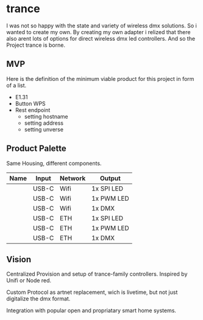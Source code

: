 # trance

I was not so happy with the state and variety of wireless dmx solutions. So i wanted to create my own. By creating my own adapter i relized that there also arent lots of options for direct wireless dmx led controllers. And so the Project trance is borne.

## MVP

Here is the definition of the minimum viable product for this project in form of a list.

- E1.31
- Button WPS
- Rest endpoint
  - setting hostname
  - setting address
  - setting unverse

## Product Palette

Same Housing, different components.

| Name | Input | Network | Output     |
|------|-------|---------|------------|
|      | USB-C | Wifi    | 1x SPI LED |
|      | USB-C | Wifi    | 1x PWM LED |
|      | USB-C | Wifi    | 1x DMX     |
|      | USB-C | ETH     | 1x SPI LED |
|      | USB-C | ETH     | 1x PWM LED |
|      | USB-C | ETH     | 1x DMX     |

## Vision

Centralized Provision and setup of trance-family controllers. Inspired by Unifi or Node red.

Custom Protocol as artnet replacement, wich is livetime, but not just digitalize the dmx format.

Integration with popular open and propriatary smart home systems.